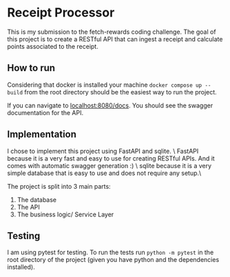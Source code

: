 # Receipt Processor

This is my submission to the fetch-rewards coding challenge. The goal of this project is to create a RESTful API that can
ingest a receipt and calculate points associated to the receipt.

## How to run

Considering that docker is installed your machine `docker compose up --build` from the root directory should be the easiest way to run the project.

If you can navigate to
[localhost:8080/docs](localhost:8080/docs). You should see the swagger documentation for the API.

## Implementation

I chose to implement this project using FastAPI and sqlite. \\
FastAPI because it is a very fast and easy to use for creating RESTful APIs. And it comes with automatic swagger generation :) \\
sqlite because it is a very simple database that is easy to use and does not require any setup.\\

The project is split into 3 main parts:
1. The database
2. The API
3. The business logic/ Service Layer

## Testing
I am using pytest for testing. To run the tests run `python -m pytest` in the root directory of the project (given you have python and the dependencies installed).

